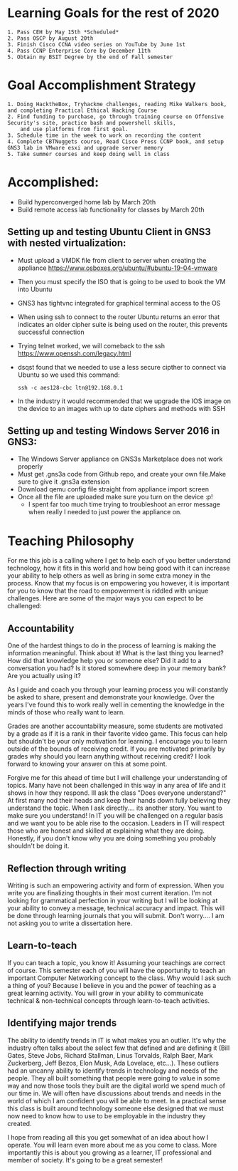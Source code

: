 # Learning Goals for the rest of 2020
    1. Pass CEH by May 15th *Scheduled* 
    2. Pass OSCP by August 20th 
    3. Finish Cisco CCNA video series on YouTube by June 1st 
    4. Pass CCNP Enterprise Core by December 11th 
    5. Obtain my BSIT Degree by the end of Fall semester 



# Goal Accomplishment Strategy 
    1. Doing HacktheBox, Tryhackme challenges, reading Mike Walkers book, and completing Practical Ethical Hacking Course 
    2. Find funding to purchase, go through training course on Offensive Security's site, practice bash and powershell skills,
        and use platforms from first goal.
    3. Schedule time in the week to work on recording the content
    4. Complete CBTNuggets course, Read Cisco Press CCNP book, and setup GNS3 lab in VMware esxi and upgrade server memory
    5. Take summer courses and keep doing well in class

# Accomplished:

-  Build hyperconverged home lab by March 20th 
-  Build remote access lab functionality for classes by March 20th


## Setting up and testing Ubuntu Client in GNS3 with nested virtualization: 

- Must upload a VMDK file from client to server when creating the appliance 
    https://www.osboxes.org/ubuntu/#ubuntu-19-04-vmware
- Then you must specify the ISO that is going to be used to book the VM into Ubuntu
- GNS3 has tightvnc integrated for graphical terminal access to the OS
- When using ssh to connect to the router Ubuntu returns an error that indicates an older cipher suite is being used on the router, this prevents successful connection
- Trying telnet worked, we will comeback to the ssh
    https://www.openssh.com/legacy.html
- dsqst found that we needed to use a less secure cipther to connect via Ubuntu so we used this command: 

    ``` ssh -c aes128-cbc ltn@192.168.0.1 ```
- In the industry it would recommended that we upgrade the IOS image on the device to an images with up to date ciphers and methods with SSH 

## Setting up and testing Windows Server 2016 in GNS3: 
- The Windows Server appliance on GNS3s Marketplace does not work properly
- Must get .gns3a code from Github repo, and create your own file.Make sure to give it .gns3a extension
- Download qemu config file straight from appliance import screen
- Once all the file are uploaded make sure you turn on the device :p!
    - I spent far too much time trying to troubleshoot an error message when really I needed to just power the appliance on.


# Teaching Philosophy

For me this job is a calling where I get to help each of you better understand technology, how it fits in this world and how being good with it can increase your ability to help others as well as bring in some extra money in the process. Know that my focus is on empowering you however, it is important for you to know that the road to empowerment is riddled with unique challenges. Here are some of the major ways you can expect to be challenged:

## Accountability 
One of the hardest things to do in the process of learning is making the information meaningful. Think about it! What is the last thing you learned? How did that knowledge help you or someone else? Did it add to a conversation you had? Is it stored somewhere deep in your memory bank? Are you actually using it? 

As I guide and coach you through your learning process you will constantly be asked to share, present and demonstrate your knowledge. Over the years I've found this to work really well in cementing the knowledge in the minds of those who really want to learn. 

Grades are another accountability measure, some students are motivated by a grade as if it is a rank in their favorite video game. This focus can help but shouldn't be your only motivation for learning. I encourage you to learn outside of the bounds of receiving credit. If you are motivated primarily by grades why should you learn anything without receiving credit? I look forward to knowing your answer on this at some point.

Forgive me for this ahead of time but I will challenge your understanding of topics. Many have not been challenged in this way in any area of life and it shows in how they respond. Ill ask the class "Does everyone understand?" At first many nod their heads and keep their hands down fully believing they understand the topic. When I ask directly.... its another story. You want to make sure you understand! In IT you will be challenged on a regular basis and we want you to be able rise to the occasion. Leaders in IT will respect those who are honest and skilled at explaining what they are doing. Honestly, if you don't know why you are doing something you probably shouldn't be doing it. 

## Reflection through writing 
Writing is such an empowering activity and form of expression. When you write you are finalizing thoughts in their most current iteration. I'm not looking for grammatical perfection in your writing but I will be looking at your ability to convey a message, technical accuracy and impact. This will be done through learning journals that you will submit. Don't worry.... I am not asking you to write a dissertation here. 

## Learn-to-teach
If you can teach a topic, you know it! Assuming your teachings are correct of course. This semester each of you will have the opportunity to teach an important Computer Networking concept to the class. Why would I ask such a thing of you? Because I believe in you and the power of teaching as a great learning activity. You will grow in your ability to communicate technical & non-technical concepts through learn-to-teach activities. 

## Identifying major trends 
The ability to identify trends in IT is what makes you an outlier. It's why the industry often talks about the select few that defined and are defining it (Bill Gates, Steve Jobs, Richard Stallman, Linus Torvalds, Ralph Baer, Mark Zuckerberg, Jeff Bezos, Elon Musk, Ada Lovelace, etc...). These outliers had an uncanny ability to identify trends in technology and needs of the people. They all built something that people were going to value in some way and now those tools they built are the digital world we spend much of our time in. We will often have discussions about trends and needs in the world of which I am confident you will be able to meet. In a practical sense this class is built around technology someone else designed that we must now need to know how to use to be employable in the industry they created. 



I hope from reading all this you get somewhat of an idea about how I operate. You will learn even more about me as you come to class. More importantly this is about you growing as a learner, IT professional and member of society. It's going to be a great semester! 
